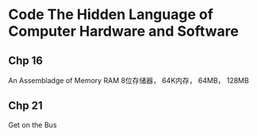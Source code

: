 # Code The Hidden Language of Computer Hardware and Software

## Chp 16 
An Assembladge of Memory
       RAM 8位存储器， 64K内存， 64MB， 128MB

## Chp 21 
Get on the Bus